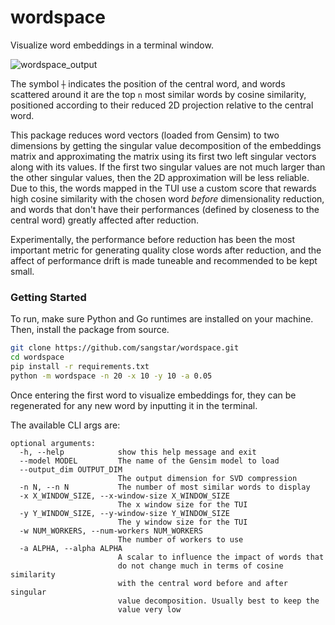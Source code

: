 # wordspace
Visualize word embeddings in a terminal window.

![wordspace_output](https://github.com/user-attachments/assets/f4695845-3934-40ac-aa67-ff166c470b45)

The symbol `┼` indicates the position of the central word,
and words scattered around it are the top `n` most similar
words by cosine similarity, positioned according to
their reduced 2D projection relative to the central word.


This package reduces word vectors (loaded from Gensim)
to two dimensions by getting the singular value decomposition
of the embeddings matrix and approximating the matrix using 
its first two left singular vectors along with its values. If
the first two singular values are not much larger than the other
singular values, then the 2D approximation will be less reliable. Due
to this, the words mapped in the TUI use a custom score that
rewards high cosine similarity with the chosen word _before_
dimensionality reduction, and words that don't have their
performances (defined by closeness to the central word) greatly
affected after reduction. 

Experimentally, the performance before reduction has been the most
important metric for generating quality close words after
reduction, and the affect of performance drift is made tuneable
and recommended to be kept small.

### Getting Started
To run, make sure Python and Go runtimes are installed on your machine. Then, install
the package from source.

```bash
git clone https://github.com/sangstar/wordspace.git
cd wordspace
pip install -r requirements.txt
python -m wordspace -n 20 -x 10 -y 10 -a 0.05
```

Once entering the first word to visualize embeddings for, they
can be regenerated for any new word by inputting it in the terminal.

The available CLI args are:

```
optional arguments:
  -h, --help            show this help message and exit
  --model MODEL         The name of the Gensim model to load
  --output_dim OUTPUT_DIM
                        The output dimension for SVD compression
  -n N, --n N           The number of most similar words to display
  -x X_WINDOW_SIZE, --x-window-size X_WINDOW_SIZE
                        The x window size for the TUI
  -y Y_WINDOW_SIZE, --y-window-size Y_WINDOW_SIZE
                        The y window size for the TUI
  -w NUM_WORKERS, --num-workers NUM_WORKERS
                        The number of workers to use
  -a ALPHA, --alpha ALPHA
                        A scalar to influence the impact of words that 
                        do not change much in terms of cosine similarity 
                        with the central word before and after singular
                        value decomposition. Usually best to keep the 
                        value very low
```

